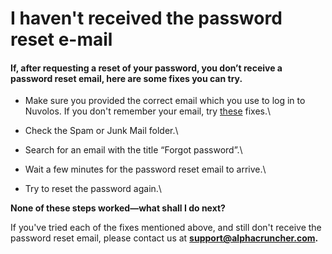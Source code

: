 # I haven't received the password reset e-mail

#### If, after requesting a reset of your password, you don’t receive a password reset email, here are some fixes you can try.

* Make sure you provided the correct email which you use to log in to Nuvolos. If you don't remember your email, try [these](forgot-the-email-address-you-use-to-sign-in.md) fixes.\

* Check the Spam or Junk Mail folder.\

* Search for an email with the title “Forgot password”.\

* Wait a few minutes for the password reset email to arrive.\

* Try to reset the password again.\


**None of these steps worked—what shall I do next?**

If you've tried each of the fixes mentioned above, and still don't receive the password reset email, please contact us at **support@alphacruncher.com.**
